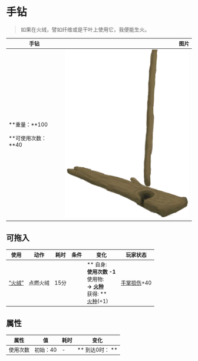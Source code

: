 # 手钻  
> 如果在火绒，譬如纤维或是干叶上使用它，我便能生火。  
  
  手钻  |   图片   
 ----  |  ----:   
 **重量：**100<br><br>**可使用次数：**40  |  ![](Sprite/HandDrill.png)   
  
## 可拖入  
使用  |  动作  |  耗时  |  条件  |  变化  |  玩家状态  
----  |  ----  |  ----  |  ----  |  ----  |  ----  
[“火绒”](tag_Tinder.md)  |  点燃火绒  |  15分  |    |  ** 自身: **<br>使用次数  -1<br>** 使用物: **<br>→ [火种](TinderLit.md)<br>** 获得: **<br>[火种](TinderLit.md)(+1)<br>  |  [手掌损伤](HandDamage.md)+40  
## 属性   
属性  |  值  |  耗时  |  变化  
----  |  ----  |  ----  |  ----  
使用次数  |  初始：40  |  -  |  ** 到达0时： **  
